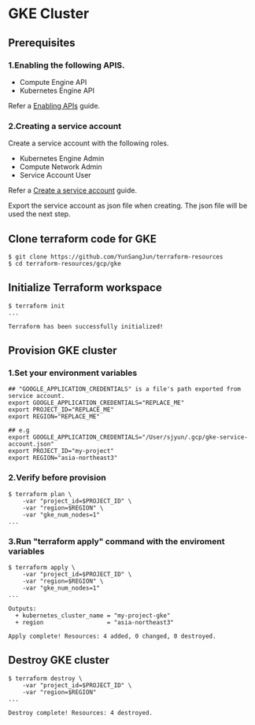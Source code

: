 # GKE Cluster

## Prerequisites

### 1.Enabling the following APIS.

- Compute Engine API
- Kubernetes Engine API

Refer a [Enabling APIs](https://cloud.google.com/apis/docs/getting-started#enabling_apis) guide.

### 2.Creating a service account

Create a service account with the following roles.
- Kubernetes Engine Admin
- Compute Network Admin
- Service Account User

Refer a [Create a service account](https://cloud.google.com/docs/authentication/production#create_service_account) guide.

Export the service account as json file when creating.
The json file will be used the next step.

## Clone terraform code for GKE

```
$ git clone https://github.com/YunSangJun/terraform-resources
$ cd terraform-resources/gcp/gke
```

## Initialize Terraform workspace

```
$ terraform init
...

Terraform has been successfully initialized!
```

## Provision GKE cluster

### 1.Set your environment variables

```
## "GOOGLE_APPLICATION_CREDENTIALS" is a file's path exported from service account.
export GOOGLE_APPLICATION_CREDENTIALS="REPLACE_ME"
export PROJECT_ID="REPLACE_ME"
export REGION="REPLACE_ME"

## e.g
export GOOGLE_APPLICATION_CREDENTIALS="/User/sjyun/.gcp/gke-service-account.json"
export PROJECT_ID="my-project"
export REGION="asia-northeast3"
```

### 2.Verify before provision

```
$ terraform plan \
    -var "project_id=$PROJECT_ID" \
    -var "region=$REGION" \
    -var "gke_num_nodes=1"
...
```

### 3.Run "terraform apply" command with the enviroment variables

```
$ terraform apply \
    -var "project_id=$PROJECT_ID" \
    -var "region=$REGION" \
    -var "gke_num_nodes=1"
...

Outputs:
  + kubernetes_cluster_name = "my-project-gke"
  + region                  = "asia-northeast3"

Apply complete! Resources: 4 added, 0 changed, 0 destroyed.
```

## Destroy GKE cluster

```
$ terraform destroy \
    -var "project_id=$PROJECT_ID" \
    -var "region=$REGION"
...

Destroy complete! Resources: 4 destroyed.
```
